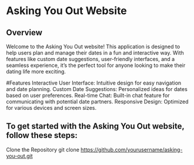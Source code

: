 
# Asking You Out Website
## Overview
Welcome to the Asking You Out website! This application is designed to help users plan and manage their dates in a fun and interactive way. With features like custom date suggestions, user-friendly interfaces, and a seamless experience, it’s the perfect tool for anyone looking to make their dating life more exciting.

#Features
Interactive User Interface: Intuitive design for easy navigation and date planning.
Custom Date Suggestions: Personalized ideas for dates based on user preferences.
Real-time Chat: Built-in chat feature for communicating with potential date partners.
Responsive Design: Optimized for various devices and screen sizes.
## To get started with the Asking You Out website, follow these steps:
Clone the Repository
git clone https://github.com/yourusername/asking-you-out.git

